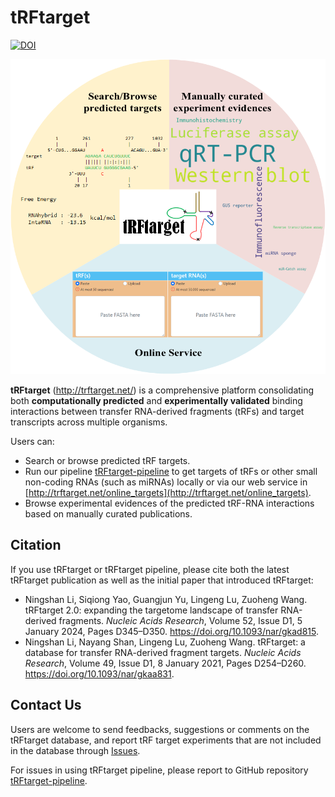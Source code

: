 # tRFtarget
[![DOI](https://zenodo.org/badge/253514817.svg)](https://doi.org/10.5281/zenodo.8327923)

![tRFtarget](static/img/tRFtarget.png)

**tRFtarget** (http://trftarget.net/) is a comprehensive platform consolidating both **computationally predicted** and **experimentally validated** binding interactions between transfer RNA-derived fragments (tRFs) and target transcripts across multiple organisms.

Users can:

* Search or browse predicted tRF targets.
* Run our pipeline [tRFtarget-pipeline](https://github.com/ZWang-Lab/tRFtarget-pipeline) to get targets of tRFs or other small non-coding RNAs (such as miRNAs) locally or via our web service in [http://trftarget.net/online_targets](http://trftarget.net/online_targets).
* Browse experimental evidences of the predicted tRF-RNA interactions based on manually curated publications.

## Citation

If you use tRFtarget or tRFtarget pipeline, please cite both the latest tRFtarget publication as well as the initial paper that introduced tRFtarget:

* Ningshan Li, Siqiong Yao, Guangjun Yu, Lingeng Lu, Zuoheng Wang. tRFtarget 2.0: expanding the targetome landscape of transfer RNA-derived fragments. *Nucleic Acids Research*, Volume 52, Issue D1, 5 January 2024, Pages D345–D350. https://doi.org/10.1093/nar/gkad815.
* Ningshan Li, Nayang Shan, Lingeng Lu, Zuoheng Wang. tRFtarget: a database for transfer RNA-derived fragment targets. *Nucleic Acids Research*, Volume 49, Issue D1, 8 January 2021, Pages D254–D260. https://doi.org/10.1093/nar/gkaa831.

## Contact Us
Users are welcome to send feedbacks, suggestions or comments on the tRFtarget database, and report tRF target experiments that are not included in the database through [Issues](https://github.com/ZWang-Lab/tRFtarget/issues).

For issues in using tRFtarget pipeline, please report to GitHub repository [tRFtarget-pipeline](https://github.com/ZWang-Lab/tRFtarget-pipeline).
